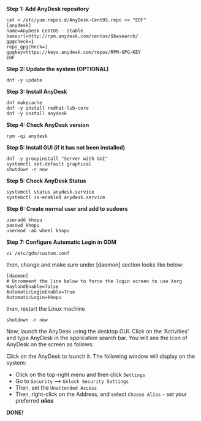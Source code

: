 **Step 1: Add AnyDesk repository**

```
cat > /etc/yum.repos.d/AnyDesk-CentOS.repo << "EOF"
[anydesk]
name=AnyDesk CentOS - stable
baseurl=http://rpm.anydesk.com/centos/$basearch/
gpgcheck=1
repo_gpgcheck=1
gpgkey=https://keys.anydesk.com/repos/RPM-GPG-KEY
EOF
```


**Step 2: Update the system (OPTIONAL)**

```
dnf -y update
```

**Step 3: Install AnyDesk**

```
dnf makecache
dnf -y install redhat-lsb-core
dnf -y install anydesk
```


**Step 4: Check AnyDesk version**

```
rpm -qi anydesk
```

**Step 5: Install GUI (if it has not been installed)**

```
dnf -y groupinstall "Server with GUI"
systemctl set-default graphical
shutdown -r now
```

**Step 5: Check AnyDesk Status**

```
systemctl status anydesk.service
systemctl is-enabled anydesk.service
```


**Step 6: Create normal user and add to sudoers**

```
useradd khopu
passwd khopu
usermod -aG wheel khopu
```

**Step 7: Configure Automatic Login in GDM**

```
vi /etc/gdm/custom.conf
```
then, change and make sure under [daemon] section looks like below:
```
[daemon]
# Uncomment the line below to force the login screen to use Xorg
WaylandEnable=false
AutomaticLoginEnable=True
AutomaticLogin=khopu
```
then, restart the Linux machine
```
shutdown -r now
```


Now, launch the AnyDesk using the desktop GUI. Click on the ‘Activities’ and type AnyDesk in the application search bar. You will see the icon of AnyDesk on the screen as follows:

Click on the AnyDesk to launch it. The following window will display on the system:

- Click on the top-right menu and then click `Settings`
- Go to `Security` --> `Unlock Security Settings`
- Then, set the `Unattended Access`
- Then, right-click on the Address, and select `Choose Alias` - set your preferred **_alias_**


**DONE!**

